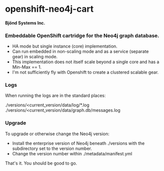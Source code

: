 openshift-neo4j-cart
====================

#### Bjönd Systems Inc.

### Embeddable OpenShift cartridge for the Neo4j graph database.


* HA mode but single instance (core) implementation.
* Can run embedded in non-scaling mode and as a service (separate gear) in scaling mode.
* This implementation does not itself scale beyond a single core and has a Min-Max == 1.
* I'm not sufficiently fly with Openshift to create a clustered scalable gear. 


### Logs
When running the logs are in the standard places:

./versions/<current_version/data/log/*.log
./versions/<current_version/data/graph.db/messages.log


### Upgrade
To upgrade or otherwise change the Neo4j version:

* Install the enterprise version of Neo4j beneath ./versions with the subdirectory set to the version number.
* Change the version number within ./metadata/manifest.yml


That's it. You should be good to go. 




